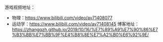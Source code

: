 游戏视频地址：
- 物理：https://www.bilibili.com/video/av71408077
- 运动学：https://www.bilibili.com/video/av71408145
博客地址：
https://zhangqzh.github.io/2019/10/16/%E7%89%A9%E7%90%86%E7%B3%BB%E7%BB%9F%E4%B8%8E%E7%A2%B0%E6%92%9E/
